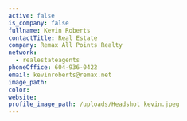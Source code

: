 ```yaml
---
active: false
is_company: false
fullname: Kevin Roberts
contactTitle: Real Estate
company: Remax All Points Realty
network:
  - realestateagents
phoneOffice: 604-936-0422
email: kevinroberts@remax.net
image_path:
color:
website:
profile_image_path: /uploads/Headshot kevin.jpeg
---
```



